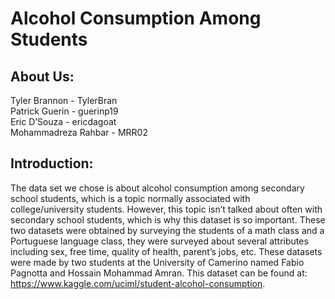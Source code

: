 # Alcohol Consumption Among Students

## About Us:
Tyler Brannon - TylerBran <br>
Patrick Guerin - guerinp19<br>
Eric D’Souza - ericdagoat<br>
Mohammadreza Rahbar - MRR02
## Introduction:
 The data set we chose is about alcohol consumption among secondary school students, which is a topic normally associated with college/university students. However, this topic isn’t talked about often with secondary school students, which is why this dataset is so important. These two datasets were obtained by surveying the students of a math class and a Portuguese language class, they were surveyed about several attributes including sex, free time, quality of health, parent’s jobs, etc. These datasets were made by two students at the University of Camerino named Fabio Pagnotta and Hossain Mohammad Amran. This dataset can be found at: https://www.kaggle.com/uciml/student-alcohol-consumption. 
